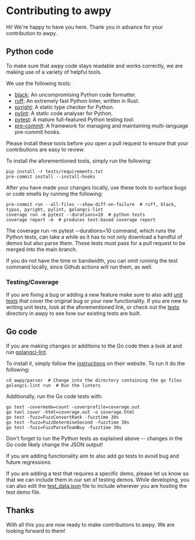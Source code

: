 # Contributing to awpy

Hi! We're happy to have you here. Thank you in advance for your contribution to awpy.

## Python code

To make sure that awpy code stays readable and works correctly, we are making use of a variety of helpful tools.

We use the following tools:

- [black](https://github.com/psf/black): An uncompromising Python code formatter.
- [ruff](https://github.com/astral-sh/ruff): An extremely fast Python linter, written in Rust.
- [pyright](https://github.com/microsoft/pyright): A static type checker for Python.
- [pylint](https://github.com/pylint-dev/pylint): A static code analyser for Python.
- [pytest](https://docs.pytest.org/en/7.4.x/): A mature full-featured Python testing tool.
- [pre-commit](https://pre-commit.com/): A framework for managing and maintaining multi-language pre-commit hooks.

Please install these tools before you open a pull request to ensure that your contributions are easy to review.

To install the aforementioned tools, simply run the following:
```shell
pip install -r tests/requirements.txt
pre-commit install --install-hooks
```

After you have made your changes locally, use these tools to surface bugs or code smells by running the following:

```shell
pre-commit run --all-files --show-diff-on-failure  # ruff, black, typos, pyright, pylint, golangci-lint
coverage run -m pytest --durations=10  # python tests
coverage report -m  # produces text-based coverage report
```

The coverage run -m pytest --durations=10 command, which runs the Python tests, can take a while as it has to not only download a handful of demos but also parse them. These tests must pass for a pull request to be merged into the main branch.

If you do not have the time or bandwidth, you can omit running the test command locally, since Github actions will run them, as well.

### Testing/Coverage

If you are fixing a bug or adding a new feature make sure to also add [unit tests](https://en.wikipedia.org/wiki/Unit_testing)
that cover the original bug or your new functionality.
If you are new to writing unit tests, look at the aforementioned link, or check out the [tests](tests) directory in awpy to see how our existing tests are built.

## Go code

If you are making changes or additions to the Go code then a look at and run
[golangci-lint](https://github.com/golangci/golangci-lint).

To install it, simply follow the [instructions](https://golangci-lint.run/usage/install/#local-installation) on their website.
To run it do the following:

```
cd awpy/parser  # Change into the directory containing the go files
golangci-lint run  # Run the linters
```

Additionally, run the Go code tests with:
```
go test -covermode=count -coverprofile=coverage.out
go tool cover -html=coverage.out -o coverage.html
go test -fuzz=FuzzConvertRank -fuzztime 30s
go test -fuzz=FuzzDetermineSecond -fuzztime 30s
go test -fuzz=FuzzParseTeamBuy -fuzztime 30s
```

Don't forget to run the Python tests as explained above -- changes in the Go code likely change the JSON output!

If you are adding functionality aim to also add go tests to avoid bug and future regressions.

If you are adding a test that requires a specific demo, please let us know so that we can include them in our set of testing demos.
While developing, you can also edit the [test_data.json](/tests/test_data.json) file to include wherever you are hosting the test demo file.


## Thanks

With all this you are now ready to make contributions to awpy. We are looking forward to them!
